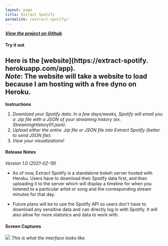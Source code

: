 ```yaml
---
layout: page
title: Extract Spotify
permalink: /extract-spotify/
---
```


_**[View the project on Github](https://github.com/brainuser5705/extract-spotify)**_

#### **Try it out**
Here is the [website](https://extract-spotify.  
herokuapp.com/app).    
*Note*: The website will take a website to load because I am hosting with a free dyno on Heroku.    
---   
**Instructions**
1. *Download your Spotify data. In a few days/weeks, Spotify will email you a .zip file with a JSON of your streaming history (ex. StreamingHistory01.json).*
2. *Upload either the entire .zip file or JSON file into Extract Spotify (better to send JSON file).*
3. *View your visualizations!*

#### **Release Notes**
*Version 1.0 (2021-02-19)*
- As of now, Extract Spotify is a standalone bokeh server hosted with Heroku. Users have to download their Spotify data first, and then uploading it to the server which will display a timeline for when you listened to a particular artist or song and the corresponding stream minutes for that day.

- Future plans will be to use the Spotify API so users don't have to download any sensitive data and can directly log in with Spotify. It will also allow for more statistics and data to work with.

#### **Screen Captures**
![](https://i.imgur.com/GAkEkKe.png)
*This is what the interface looks like.*
